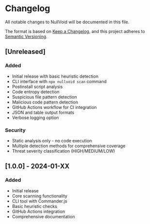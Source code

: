 # Changelog

All notable changes to NullVoid will be documented in this file.

The format is based on [Keep a Changelog](https://keepachangelog.com/en/1.0.0/),
and this project adheres to [Semantic Versioning](https://semver.org/spec/v2.0.0.html).

## [Unreleased]

### Added
- Initial release with basic heuristic detection
- CLI interface with `npx nullvoid scan` command
- Postinstall script analysis
- Code entropy detection
- Suspicious file pattern detection
- Malicious code pattern detection
- GitHub Actions workflow for CI integration
- JSON and table output formats
- Verbose logging option

### Security
- Static analysis only - no code execution
- Multiple detection methods for comprehensive coverage
- Threat severity classification (HIGH/MEDIUM/LOW)

## [1.0.0] - 2024-01-XX

### Added
- Initial release
- Core scanning functionality
- CLI tool with Commander.js
- Basic heuristic checks
- GitHub Actions integration
- Comprehensive documentation
